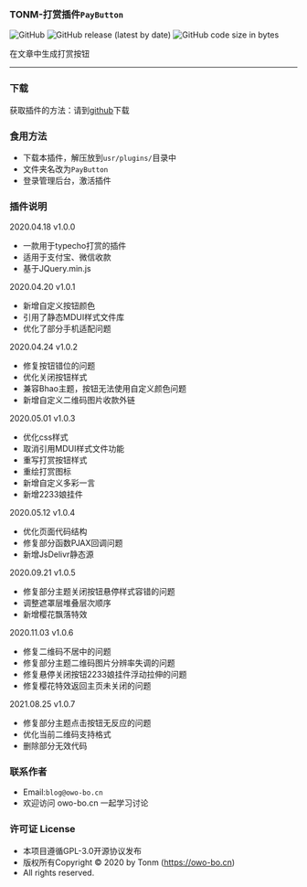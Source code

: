 ### TONM-打赏插件`PayButton`

![GitHub](https://img.shields.io/github/license/TangYB945/PayButton?style=flat-square)
![GitHub release (latest by date)](https://img.shields.io/github/v/release/TangYB945/PayButton?style=flat-square&color=lightgodenrod)
![GitHub code size in bytes](https://img.shields.io/github/languages/code-size/TangYB945/PayButton?style=flat-square)

在文章中生成打赏按钮

---

### 下载
获取插件的方法：请到[github](https://github.com/TangYB945/PayButton/)下载

### 食用方法
- 下载本插件，解压放到`usr/plugins/`目录中
- 文件夹名改为`PayButton`
- 登录管理后台，激活插件

### 插件说明
2020.04.18 v1.0.0
- 一款用于typecho打赏的插件
- 适用于支付宝、微信收款
- 基于JQuery.min.js

2020.04.20 v1.0.1
- 新增自定义按钮颜色
- 引用了静态MDUI样式文件库
- 优化了部分手机适配问题

2020.04.24 v1.0.2
- 修复按钮错位的问题
- 优化关闭按钮样式
- 兼容Bhao主题，按钮无法使用自定义颜色问题
- 新增自定义二维码图片收款外链

2020.05.01 v1.0.3
- 优化css样式
- 取消引用MDUI样式文件功能
- 重写打赏按钮样式
- 重绘打赏图标
- 新增自定义多彩一言
- 新增2233娘挂件

2020.05.12 v1.0.4
- 优化页面代码结构
- 修复部分函数PJAX回调问题
- 新增JsDelivr静态源

2020.09.21 v1.0.5
- 修复部分主题关闭按钮悬停样式容错的问题
- 调整遮罩层堆叠层次顺序
- 新增樱花飘落特效

2020.11.03 v1.0.6
- 修复二维码不居中的问题
- 修复部分主题二维码图片分辨率失调的问题
- 修复悬停关闭按钮2233娘挂件浮动拉伸的问题
- 修复樱花特效返回主页未关闭的问题

2021.08.25 v1.0.7
- 修复部分主题点击按钮无反应的问题
- 优化当前二维码支持格式
- 删除部分无效代码

### 联系作者
- Email:`blog@owo-bo.cn`
- 欢迎访问 owo-bo.cn 一起学习讨论

### 许可证 License
- 本项目遵循GPL-3.0开源协议发布
- 版权所有Copyright © 2020 by Tonm (https://owo-bo.cn)
- All rights reserved.